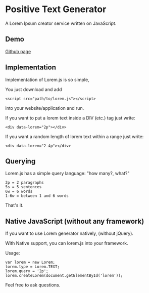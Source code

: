 Positive Text Generator
========================================================
A Lorem Ipsum creator service written on JavaScript.


Demo
-------------
[Github page](http://dhunten.github.io/loremjs/)


Implementation
--------------

Implementation of Lorem.js is so simple,

You just download and add

    <script src="path/to/lorem.js"></script>

into your website/application and run.

If you want to put a lorem text inside a DIV (etc.) tag just write:

    <div data-lorem="2p"></div>

If you want a random length of lorem text within a range just write:

    <div data-lorem="2-4p"></div>

Querying
--------

Lorem.js has a simple query language: "how many?, what?"

    2p = 2 paragraphs
    5s = 5 sentences
    6w = 6 words
    1-6w = between 1 and 6 words

That's it.


Native JavaScript (without any framework)
----------------------------------------

If you want to use Lorem generator natively, (without jQuery).

With Native support, you can lorem.js into your framework.

Usage:

    var lorem = new Lorem;
    lorem.type = Lorem.TEXT;
    lorem.query = '2p';
    lorem.createLorem(document.getElementById('lorem'));

Feel free to ask questions.
